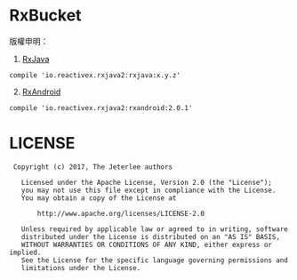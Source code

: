 # RxBucket

版權申明：

1. [RxJava](https://github.com/ReactiveX/RxJava)

`
compile 'io.reactivex.rxjava2:rxjava:x.y.z'
`

2. [RxAndroid](https://github.com/ReactiveX/RxAndroid)

`
compile 'io.reactivex.rxjava2:rxandroid:2.0.1'
`

# LICENSE

```
 Copyright (c) 2017, The Jeterlee authors 

   Licensed under the Apache License, Version 2.0 (the "License");
   you may not use this file except in compliance with the License.
   You may obtain a copy of the License at

       http://www.apache.org/licenses/LICENSE-2.0

   Unless required by applicable law or agreed to in writing, software
   distributed under the License is distributed on an "AS IS" BASIS,
   WITHOUT WARRANTIES OR CONDITIONS OF ANY KIND, either express or implied.
   See the License for the specific language governing permissions and
   limitations under the License.
```

